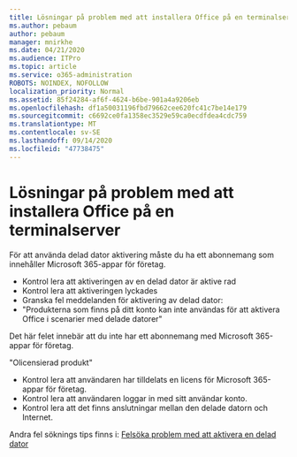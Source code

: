 ```yaml
---
title: Lösningar på problem med att installera Office på en terminalserver
ms.author: pebaum
author: pebaum
manager: mnirkhe
ms.date: 04/21/2020
ms.audience: ITPro
ms.topic: article
ms.service: o365-administration
ROBOTS: NOINDEX, NOFOLLOW
localization_priority: Normal
ms.assetid: 85f24284-af6f-4624-b6be-901a4a9206eb
ms.openlocfilehash: df1a50031196fbd79662cee620fc41c7be14e179
ms.sourcegitcommit: c6692ce0fa1358ec3529e59ca0ecdfdea4cdc759
ms.translationtype: MT
ms.contentlocale: sv-SE
ms.lasthandoff: 09/14/2020
ms.locfileid: "47738475"
---
```

# <a name="solutions-for-issues-around-installing-office-on-a-terminal-server"></a>Lösningar på problem med att installera Office på en terminalserver

För att använda delad dator aktivering måste du ha ett abonnemang som innehåller Microsoft 365-appar för företag.
  
- Kontrol lera att aktiveringen av en delad dator är aktive rad
- Kontrol lera att aktiveringen lyckades
- Granska fel meddelanden för aktivering av delad dator:
- "Produkterna som finns på ditt konto kan inte användas för att aktivera Office i scenarier med delade datorer"
  
Det här felet innebär att du inte har ett abonnemang med Microsoft 365-appar för företag.

"Olicensierad produkt"

- Kontrol lera att användaren har tilldelats en licens för Microsoft 365-appar för företag.
- Kontrol lera att användaren loggar in med sitt användar konto.
- Kontrol lera att det finns anslutningar mellan den delade datorn och Internet.

Andra fel söknings tips finns i: [Felsöka problem med att aktivera en delad dator](https://docs.microsoft.com/DeployOffice/troubleshoot-shared-computer-activation)